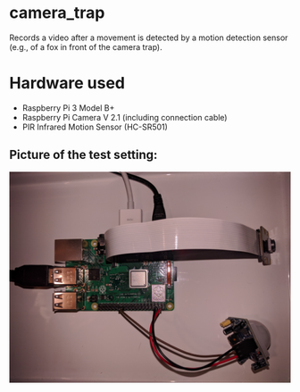 # camera_trap
Records a video after a movement is detected by a motion detection sensor (e.g., of a fox in front of the camera trap).

# Hardware used
- Raspberry Pi 3 Model B+
- Raspberry Pi Camera V 2.1 (including connection cable)
- PIR Infrared Motion Sensor (HC-SR501)

## Picture of the test setting:
![hardware](https://raw.githubusercontent.com/jschito/camera_trap/master/pics/pic1.jpg)
